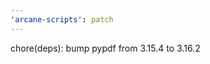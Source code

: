 ```yaml
---
'arcane-scripts': patch
---
```


<!-- markdownlint-disable MD041 -->chore(deps): bump pypdf from 3.15.4 to 3.16.2
